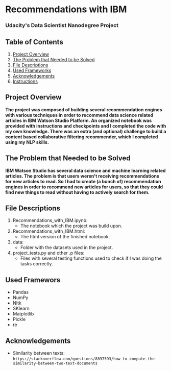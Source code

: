 # Recommendations with IBM 
### Udacity's Data Scientist Nanodegree Project

## Table of Contents 
1. [Project Overview](#overview)
2. [The Problem that Needed to be Solved](#problem)
3. [File Descriptions](#files)
4. [Used Frameworks](#frameworks)
5. [Acknowledgements](#acknowledgements)
6. [Instructions](#instructions)

## Project Overview <a name="overview"><a/>
**The project was composed of building several recommendation engines with various techniques in order to recommend data science related articles in IBM Watson Studio Platform. An organized notebook was provided with instructions and checkpoints and I completed the code with my own knowledge. There was an extra (and optional) challenge to build a content based collaborative filtering recommender, which I completed using my NLP skills.**

## The Problem that Needed to be Solved <a name="problem"><a/>
**IBM Watson Studio has several data science and machine learning related articles. The problem is that users weren't receiving recommendations for new articles to read. So I had to create (a bunch of) recommendation engines in order to recommend new articles for users, so that they could find new things to read without having to actively search for them.**

## File Descriptions <a name="files"></a>
1. Recommendations_with_IBM.ipynb:
    - The notebook which the project was build upon.
2. Recommendations_with_IBM.html:
    - The html version of the finished notebook.
3. data:
    - Folder with the datasets used in the project.
4. project_tests.py and other .p files:
    - Files with several testing functions used to check if I was doing the tasks correctly.

## Used Framewors <a name="frameworks"></a>
- Pandas
- NumPy
- Nltk
- SKlearn
- Matplotlib
- Pickle
- re

## Acknowledgements <a name="acknowledgements"></a>
- Similarity between texts: `https://stackoverflow.com/questions/8897593/how-to-compute-the-similarity-between-two-text-documents`